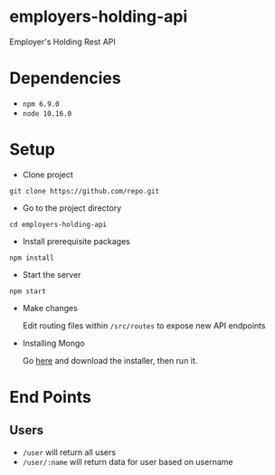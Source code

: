 # employers-holding-api
Employer's Holding Rest API

# Dependencies

* `npm 6.9.0`
* `node 10.16.0`

# Setup
* Clone project

 `git clone https://github.com/repo.git`

 * Go to the project directory

  `cd employers-holding-api`

* Install prerequisite packages

`npm install`

* Start the server

`npm start`

* Make changes

    Edit routing files within `/src/routes` to expose new API endpoints

* Installing Mongo

    Go [here](https://www.mongodb.com/download-center/community?jmp=docs) and download the installer, then run it.

# End Points
## Users
* `/user` will return all users
* `/user/:name` will return data for user based on username

